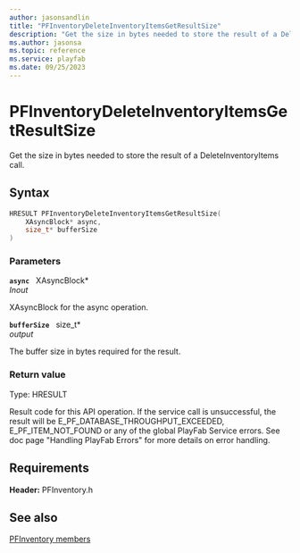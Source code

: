 ```yaml
---
author: jasonsandlin
title: "PFInventoryDeleteInventoryItemsGetResultSize"
description: "Get the size in bytes needed to store the result of a DeleteInventoryItems call."
ms.author: jasonsa
ms.topic: reference
ms.service: playfab
ms.date: 09/25/2023
---
```


# PFInventoryDeleteInventoryItemsGetResultSize  

Get the size in bytes needed to store the result of a DeleteInventoryItems call.  

## Syntax  
  
```cpp
HRESULT PFInventoryDeleteInventoryItemsGetResultSize(  
    XAsyncBlock* async,  
    size_t* bufferSize  
)  
```  
  
### Parameters  
  
**`async`** &nbsp; XAsyncBlock*  
*_Inout_*  
  
XAsyncBlock for the async operation.  
  
**`bufferSize`** &nbsp; size_t*  
*output*  
  
The buffer size in bytes required for the result.  
  
  
### Return value
Type: HRESULT
  
Result code for this API operation. If the service call is unsuccessful, the result will be E_PF_DATABASE_THROUGHPUT_EXCEEDED, E_PF_ITEM_NOT_FOUND or any of the global PlayFab Service errors. See doc page "Handling PlayFab Errors" for more details on error handling.
  
  
## Requirements  
  
**Header:** PFInventory.h
  
## See also  
[PFInventory members](../pfinventory_members.md)  

  
  
